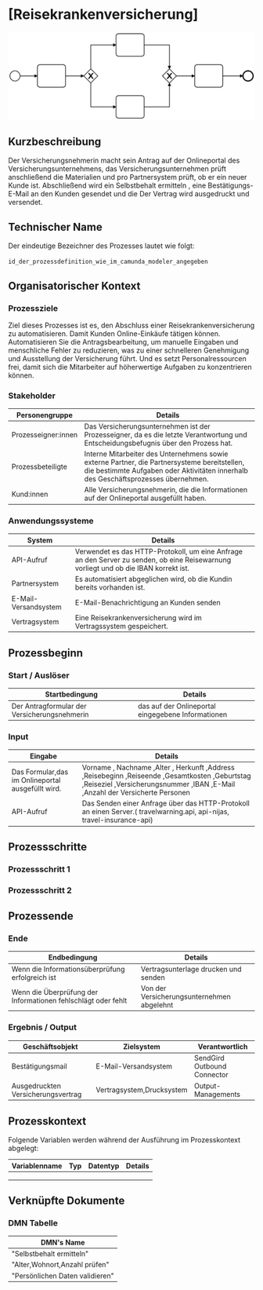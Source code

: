 


# [Reisekrankenversicherung]

![](prozessdiagramm.png)

## Kurzbeschreibung
Der Versicherungsnehmerin macht sein Antrag auf der Onlineportal des Versicherungsunternehmens, das Versicherungsunternehmen prüft anschließend die Materialien und pro Partnersystem prüft, ob er ein neuer Kunde ist. Abschließend wird ein Selbstbehalt ermitteln , eine Bestätigungs-E-Mail an den Kunden gesendet und die Der Vertrag wird ausgedruckt und versendet.


## Technischer Name

Der eindeutige Bezeichner des Prozesses lautet wie folgt:

`id_der_prozessdefinition_wie_im_camunda_modeler_angegeben`

## Organisatorischer Kontext

### Prozessziele

Ziel dieses Prozesses ist es, den Abschluss einer Reisekrankenversicherung zu automatisieren. Damit Kunden Online-Einkäufe tätigen können.
Automatisieren Sie die Antragsbearbeitung, um manuelle Eingaben und menschliche Fehler zu reduzieren, was zu einer schnelleren Genehmigung und Ausstellung der Versicherung führt. Und es setzt Personalressourcen frei, damit sich die Mitarbeiter auf höherwertige Aufgaben zu konzentrieren können.


### Stakeholder

| Personengruppe      | Details |
| ------------------- | ------- |
| Prozesseigner:innen |  Das Versicherungsunternehmen ist der Prozesseigner, da es die letzte Verantwortung und Entscheidungsbefugnis über den Prozess hat.   |
| Prozessbeteiligte   |    Interne Mitarbeiter des Unternehmens sowie externe Partner, die Partnersysteme bereitstellen, die bestimmte Aufgaben oder Aktivitäten innerhalb des Geschäftsprozesses übernehmen.    |
| Kund:innen          |  Alle Versicherungsnehmerin, die die Informationen auf der Onlineportal ausgefüllt haben. |

### Anwendungssysteme

| System | Details |
| ------ | ------- |
|    API-Aufruf   |   Verwendet es das HTTP-Protokoll, um eine Anfrage an den Server zu senden, ob eine Reisewarnung vorliegt und ob die IBAN korrekt ist.   |
|    Partnersystem   |      Es automatisiert abgeglichen wird, ob die Kundin bereits vorhanden ist.    |
|    E-Mail-Versandsystem    |     E-Mail-Benachrichtigung an Kunden senden    |
|    Vertragsystem |  Eine Reisekrankenversicherung wird im Vertragssystem gespeichert.  |

## Prozessbeginn

### Start / Auslöser

| Startbedingung | Details |
| -------------- | ------- |
|   Der Antragformular der Versicherungsnehmerin   |   das auf der Onlineportal eingegebene Informationen     |

### Input

| Eingabe | Details |
|---------|---------|
| Das Formular,das im Onlineportal ausgefüllt wird. | Vorname , Nachname ,Alter , Herkunft ,Address ,Reisebeginn ,Reiseende ,Gesamtkosten ,Geburtstag ,Reiseziel ,Versicherungsnummer ,IBAN ,E-Mail ,Anzahl der Versicherte Personen    |
| API-Aufruf |  Das Senden einer Anfrage über das HTTP-Protokoll an einen Server.( travelwarning.api, api-nijas, travel-insurance-api)  |

## Prozessschritte

### Prozessschritt 1



### Prozessschritt 2



## Prozessende

### Ende

| Endbedingung | Details |
| ------------ | ------- |
| Wenn die Informationsüberprüfung erfolgreich ist   |     Vertragsunterlage drucken und senden    |
|   Wenn die Überprüfung der Informationen fehlschlägt oder fehlt     |    Von der Versicherungsunternehmen abgelehnt     |

### Ergebnis / Output

| Geschäftsobjekt | Zielsystem | Verantwortlich |
| --------------- | ---------- | -------------- |
|  Bestätigungsmail | E-Mail-Versandsystem  | SendGird Outbound Connector|
|  Ausgedruckten Versicherungsvertrag  |      Vertragsystem,Drucksystem     |        Output-Managements        |


## Prozesskontext

Folgende Variablen werden während der Ausführung im Prozesskontext abgelegt:

| Variablenname | Typ  | Datentyp | Details |
| ------------- | ---- | -------- | ------- |
|               |      |          |         |
|               |      |          |         |
|               |      |          |         |

## Verknüpfte Dokumente 

### DMN Tabelle 
| DMN's Name |  
|--------|
|  "Selbstbehalt ermitteln" |   
|"Alter,Wohnort,Anzahl prüfen"|   
|"Persönlichen Daten validieren"|  
